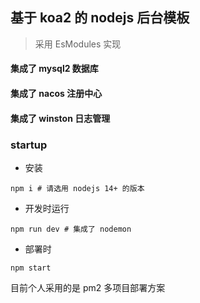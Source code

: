 ## 基于 koa2 的 nodejs 后台模板

> 采用 EsModules 实现

#### 集成了 mysql2 数据库

#### 集成了 nacos 注册中心

#### 集成了 winston 日志管理

### startup

* 安装

```shell
npm i # 请选用 nodejs 14+ 的版本
```

* 开发时运行

```shell
npm run dev # 集成了 nodemon
```

* 部署时

```shell
npm start
```

目前个人采用的是 pm2 多项目部署方案
